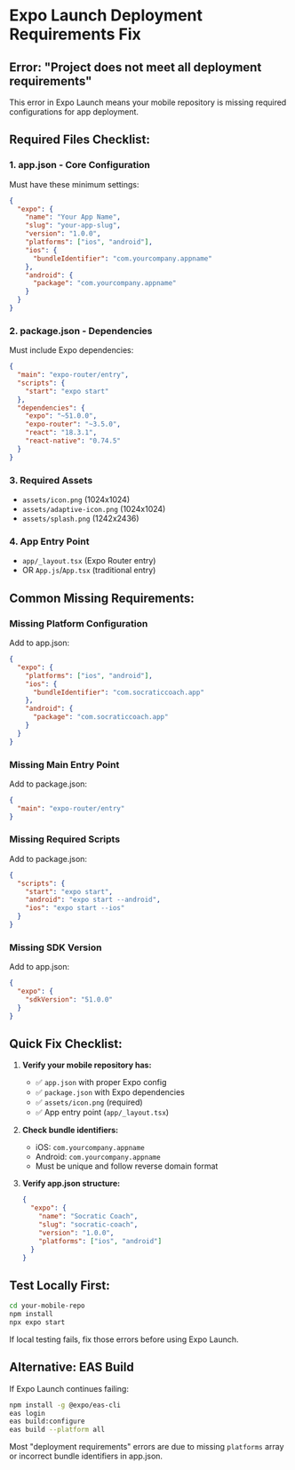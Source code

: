 # Expo Launch Deployment Requirements Fix

## Error: "Project does not meet all deployment requirements"

This error in Expo Launch means your mobile repository is missing required configurations for app deployment.

## Required Files Checklist:

### 1. **app.json** - Core Configuration
Must have these minimum settings:
```json
{
  "expo": {
    "name": "Your App Name",
    "slug": "your-app-slug", 
    "version": "1.0.0",
    "platforms": ["ios", "android"],
    "ios": {
      "bundleIdentifier": "com.yourcompany.appname"
    },
    "android": {
      "package": "com.yourcompany.appname"
    }
  }
}
```

### 2. **package.json** - Dependencies
Must include Expo dependencies:
```json
{
  "main": "expo-router/entry",
  "scripts": {
    "start": "expo start"
  },
  "dependencies": {
    "expo": "~51.0.0",
    "expo-router": "~3.5.0",
    "react": "18.3.1",
    "react-native": "0.74.5"
  }
}
```

### 3. **Required Assets**
- `assets/icon.png` (1024x1024)
- `assets/adaptive-icon.png` (1024x1024)
- `assets/splash.png` (1242x2436)

### 4. **App Entry Point**
- `app/_layout.tsx` (Expo Router entry)
- OR `App.js`/`App.tsx` (traditional entry)

## Common Missing Requirements:

### Missing Platform Configuration
Add to app.json:
```json
{
  "expo": {
    "platforms": ["ios", "android"],
    "ios": {
      "bundleIdentifier": "com.socraticcoach.app"
    },
    "android": {
      "package": "com.socraticcoach.app"
    }
  }
}
```

### Missing Main Entry Point
Add to package.json:
```json
{
  "main": "expo-router/entry"
}
```

### Missing Required Scripts
Add to package.json:
```json
{
  "scripts": {
    "start": "expo start",
    "android": "expo start --android", 
    "ios": "expo start --ios"
  }
}
```

### Missing SDK Version
Add to app.json:
```json
{
  "expo": {
    "sdkVersion": "51.0.0"
  }
}
```

## Quick Fix Checklist:

1. **Verify your mobile repository has:**
   - ✅ `app.json` with proper Expo config
   - ✅ `package.json` with Expo dependencies
   - ✅ `assets/icon.png` (required)
   - ✅ App entry point (`app/_layout.tsx`)

2. **Check bundle identifiers:**
   - iOS: `com.yourcompany.appname`
   - Android: `com.yourcompany.appname`
   - Must be unique and follow reverse domain format

3. **Verify app.json structure:**
   ```json
   {
     "expo": {
       "name": "Socratic Coach",
       "slug": "socratic-coach",
       "version": "1.0.0",
       "platforms": ["ios", "android"]
     }
   }
   ```

## Test Locally First:
```bash
cd your-mobile-repo
npm install
npx expo start
```

If local testing fails, fix those errors before using Expo Launch.

## Alternative: EAS Build
If Expo Launch continues failing:
```bash
npm install -g @expo/eas-cli
eas login
eas build:configure
eas build --platform all
```

Most "deployment requirements" errors are due to missing `platforms` array or incorrect bundle identifiers in app.json.